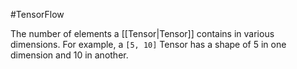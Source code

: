 #TensorFlow

The number of elements a [[Tensor|Tensor]] contains in various dimensions.
For example, a <code translate="no" dir="ltr">[5, 10]</code> Tensor has a shape of 5 in one dimension and 10
in another.

